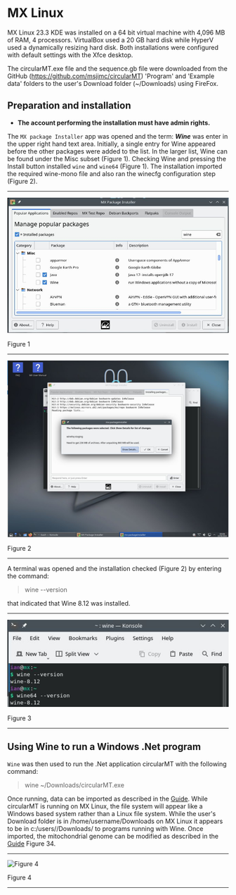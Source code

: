 # MX Linux 
MX Linux 23.3 KDE was installed on a 64 bit virtual machine with 4,096 MB of RAM, 4 processors. VirtualBox used a 20 GB hard disk while HyperV used a dynamically resizing hard disk. Both installations were configured with default settings with the Xfce desktop.

The circularMT.exe file and the sequence.gb file were downloaded from the GitHub (https://github.com/msjimc/circularMT) 'Program' and 'Example data' folders to the user's Download folder (~/Downloads) using FireFox.

## Preparation and installation

* **The account performing the installation must have admin rights.**

The ```MX package Installer``` app was opened and the term: ***Wine*** was enter in the upper right hand text area. Initially, a single entry for Wine appeared before the other packages were added to the list. In the larger list, Wine can be found under the Misc subset (Figure 1). Checking Wine and pressing the Install button installed ```wine``` and ```wine64``` (Figure 1). The installation imported the required wine-mono file and also ran the winecfg configuration step (Figure 2).

<hr />

![Figure 1](images/mx-figure1.jpg)

Figure 1

<hr />

![Figure 2](images/mx-figure2.jpg)

Figure 2

<hr />

A terminal was opened and the installation checked (Figure 2) by entering the command: 

>  wine --version  

that indicated that Wine 8.12 was installed. 

<hr />

![Figure 3](images/mx-figure3.jpg)

Figure 3

<hr />

## Using Wine to run a Windows .Net program

```Wine``` was then used to run the .Net application circularMT with the following command:

> wine ~/Downloads/circularMT.exe


Once running, data can be imported as described in the [Guide](https://github.com/msjimc/circularMT/tree/master/Guide/README.md). While circularMT is running on MX Linux, the file system will appear like a Windows based system rather than a Linux file system. While the user's Download folder is in /home/username/Downloads on MX Linux it appears to be in c:/users/<username>/Downloads/ to programs running with Wine. Once imported, the mitochondrial genome can be modified as described in the [Guide](https://github.com/msjimc/circularMT/tree/master/Guide/README.md) Figure 34.

<hr />

![Figure 4](images/mx-figure4.jpg)

Figure 4

<hr />

